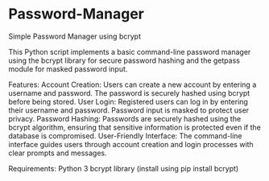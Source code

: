 # Password-Manager
Simple Password Manager using bcrypt

This Python script implements a basic command-line password manager using the bcrypt library for secure password hashing and the getpass module for masked password input.

Features:
Account Creation: Users can create a new account by entering a username and password. The password is securely hashed using bcrypt before being stored.
User Login: Registered users can log in by entering their username and password. Password input is masked to protect user privacy.
Password Hashing: Passwords are securely hashed using the bcrypt algorithm, ensuring that sensitive information is protected even if the database is compromised.
User-Friendly Interface: The command-line interface guides users through account creation and login processes with clear prompts and messages.

Requirements:
Python 3
bcrypt library (install using pip install bcrypt)
